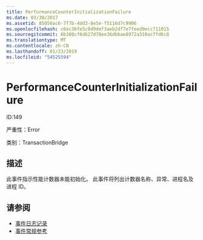 ```yaml
---
title: PerformanceCounterInitializationFailure
ms.date: 03/30/2017
ms.assetid: 85050ac6-7f7b-4dd3-8e5e-f5116d7c9906
ms.openlocfilehash: c6ec36fe5c8d9def3aeb2df7e7feed9ecc711015
ms.sourcegitcommit: 6b308cf6d627d78ee36dbbae8972a310ac7fd6c8
ms.translationtype: MT
ms.contentlocale: zh-CN
ms.lasthandoff: 01/23/2019
ms.locfileid: "54525594"
---
```

# <a name="performancecounterinitializationfailure"></a>PerformanceCounterInitializationFailure
ID:149  
  
 严重性：Error  
  
 类别：TransactionBridge  
  
## <a name="description"></a>描述  
 此事件指示性能计数器未能初始化。 此事件将列出计数器名称、异常、进程名及进程 ID。  
  
## <a name="see-also"></a>请参阅
- [事件日志记录](../../../../../docs/framework/wcf/diagnostics/event-logging/index.md)
- [事件常规参考](../../../../../docs/framework/wcf/diagnostics/event-logging/events-general-reference.md)
